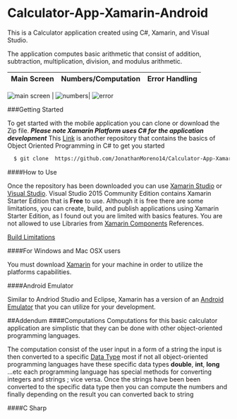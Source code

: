 # Calculator-App-Xamarin-Android

This is a Calculator application created using C#, Xamarin, and Visual Studio. 

The application computes basic arithmetic that consist of addition, subtraction, multiplication, division, and modulus arithmetic. 


Main Screen | Numbers/Computation |  Error Handling
------------ | -------------  | -------------

![main screen](https://cloud.githubusercontent.com/assets/11635523/11376786/310722ba-92a8-11e5-8bec-612be01cc24d.png) | ![numbers](https://cloud.githubusercontent.com/assets/11635523/11376820/4e4765e2-92a8-11e5-8d8e-1ccb1d73ef05.png)| 
![error](https://cloud.githubusercontent.com/assets/11635523/11376914/ee17585c-92a8-11e5-90d9-233037b14841.png)


###Getting Started

To get started with the mobile application you can clone or download the Zip file. ***Please note Xamarin Platform uses C# for the application development*** This [Link](https://github.com/JonathanMoreno14/Programming-Languages-Concepts/blob/master/C_Sharp/c_sharp.md) is another repository that contains the basics of Object Oriented Programming in C# to get you started


```sh
  $ git clone  https://github.com/JonathanMoreno14/Calculator-App-Xamarin-Android.git

```

####How to Use

Once the repository has been downloaded you can use [Xamarin Studio](https://xamarin.com/studio) or [Visual Studio](https://www.visualstudio.com/en-us/products/visual-studio-community-vs.aspx). Visual Studio 2015 Community Edition contains Xamarin Starter Edition that is **Free** to use. Although it is free there are some limitations, you can create, build, and publish applications using Xamarin Starter Edition, as I found out you are limited with basics features. You are not allowed to use Libraries from [Xamarin Components](https://components.xamarin.com/) References. 

[Build Limitations](https://forums.xamarin.com/discussion/2912/xamarin-starter-edition-build-limits)


####For Windows and Mac OSX users

You must download [Xamarin](https://xamarin.com/download) for your machine in order to utilize the platforms capabilities. 

####Android Emulator

Similar to Andriod Studio and Eclipse, Xamarin has a version of an [Android Emulator](https://xamarin.com/android-player) that you can utilize for your development. 




##Addendum
####Computations
Computations for this basic calculator application are simplistic that they can be done with other object-oriented programming languages.

The computation consist of the user input in a form of a string the input is then converted to a specific [Data Type](http://searchsoa.techtarget.com/definition/data-type) most if not all object-oriented programming languages have these specific data types **double**, **int**, **long** ...etc each programming language has special methods for converting integers and strings ; vice versa. Once the strings have been been converted to the specific data type then you can compute the numbers and finally depending on the result you can converted back to string 


####C Sharp 
